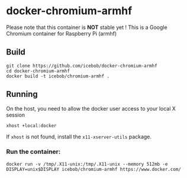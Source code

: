# docker-chromium-armhf
Please note that this container is **NOT** stable yet !
This is a Google Chromium container for Raspberry Pi (armhf)

## Build

```
git clone https://github.com/icebob/docker-chromium-armhf
cd docker-chromium-armhf
docker build -t icebob/chromium-armhf .
```

## Running
On the host, you need to allow the docker user access to your local X session
```
xhost +local:docker
```
If `xhost` is not found, install the `x11-xserver-utils` package.

### Run the container:
```
docker run -v /tmp/.X11-unix:/tmp/.X11-unix --memory 512mb -e DISPLAY=unix$DISPLAY icebob/chromium-armhf https://www.docker.com/
```
